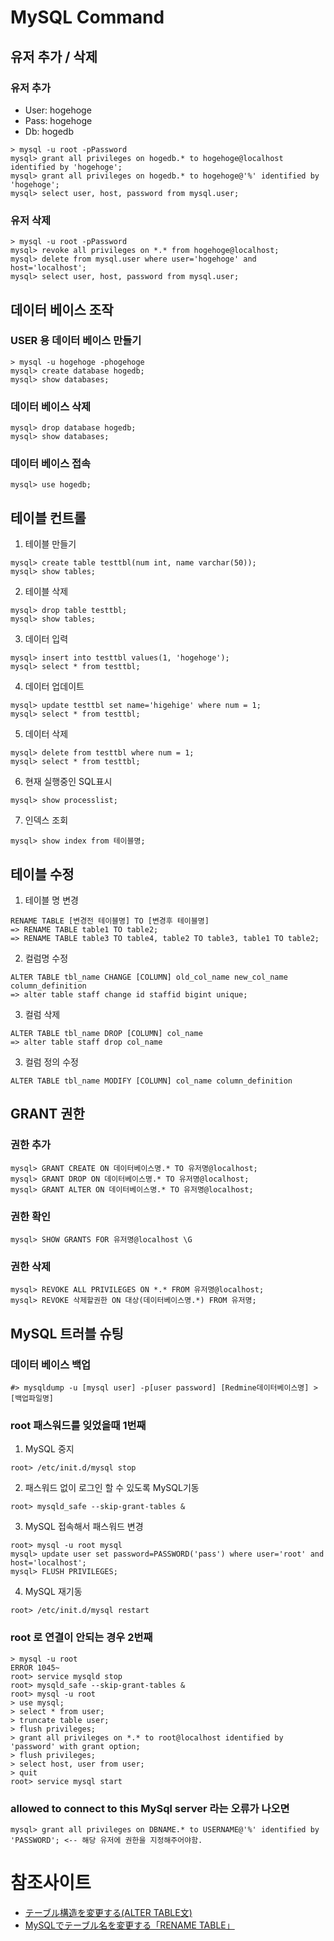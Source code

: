 # MySQL Command

## 유저 추가 / 삭제
### 유저 추가
* User: hogehoge
* Pass: hogehoge
* Db: hogedb
```
> mysql -u root -pPassword
mysql> grant all privileges on hogedb.* to hogehoge@localhost identified by 'hogehoge';
mysql> grant all privileges on hogedb.* to hogehoge@'%' identified by 'hogehoge';
mysql> select user, host, password from mysql.user;
```

### 유저 삭제
```
> mysql -u root -pPassword
mysql> revoke all privileges on *.* from hogehoge@localhost;
mysql> delete from mysql.user where user='hogehoge' and host='localhost';
mysql> select user, host, password from mysql.user;
```

## 데이터 베이스 조작
### USER 용 데이터 베이스 만들기
```
> mysql -u hogehoge -phogehoge
mysql> create database hogedb;
mysql> show databases;
```

### 데이터 베이스 삭제
```
mysql> drop database hogedb;
mysql> show databases;
```

### 데이터 베이스 접속
```
mysql> use hogedb;
```

## 테이블 컨트롤
1. 테이블 만들기
```
mysql> create table testtbl(num int, name varchar(50));
mysql> show tables;
```

2. 테이블 삭제
```
mysql> drop table testtbl;
mysql> show tables;
```

3. 데이터 입력
```
mysql> insert into testtbl values(1, 'hogehoge');
mysql> select * from testtbl;
```
4. 데이터 업데이트
```
mysql> update testtbl set name='higehige' where num = 1;
mysql> select * from testtbl;
```

5. 데이터 삭제
```
mysql> delete from testtbl where num = 1;
mysql> select * from testtbl;
```

6. 현재 실행중인 SQL표시
```
mysql> show processlist;
```

7. 인덱스 조회
```
mysql> show index from 테이블명;
```

## 테이블 수정
1. 테이블 명 변경
```
RENAME TABLE [변경전 테이블명] TO [변경후 테이블명]
=> RENAME TABLE table1 TO table2;
=> RENAME TABLE table3 TO table4, table2 TO table3, table1 TO table2;
```

2. 컬럼명 수정
```
ALTER TABLE tbl_name CHANGE [COLUMN] old_col_name new_col_name column_definition
=> alter table staff change id staffid bigint unique;
```

3. 컬럼 삭제
```
ALTER TABLE tbl_name DROP [COLUMN] col_name
=> alter table staff drop col_name
```

3. 컬럼 정의 수정
```
ALTER TABLE tbl_name MODIFY [COLUMN] col_name column_definition
```

## GRANT 권한
### 권한 추가
```
mysql> GRANT CREATE ON 데이터베이스명.* TO 유저명@localhost;
mysql> GRANT DROP ON 데이터베이스명.* TO 유저명@localhost;
mysql> GRANT ALTER ON 데이터베이스명.* TO 유저명@localhost;
```

### 권한 확인
```
mysql> SHOW GRANTS FOR 유저명@localhost \G
```

### 권한 삭제
```
mysql> REVOKE ALL PRIVILEGES ON *.* FROM 유저명@localhost;
mysql> REVOKE 삭제할권한 ON 대상(데이터베이스명.*) FROM 유저명;
```

## MySQL 트러블 슈팅
### 데이터 베이스 백업
```
#> mysqldump -u [mysql user] -p[user password] [Redmine데이터베이스명] > [백업파일명]
```

### root 패스워드를 잊었을때 1번째
1. MySQL 중지
```
root> /etc/init.d/mysql stop
```

2. 패스워드 없이 로그인 할 수 있도록 MySQL기동
```
root> mysqld_safe --skip-grant-tables &
```

3. MySQL 접속해서 패스워드 변경
```
root> mysql -u root mysql
mysql> update user set password=PASSWORD('pass') where user='root' and host='localhost';
mysql> FLUSH PRIVILEGES;
```

4. MySQL 재기동
```
root> /etc/init.d/mysql restart
```

### root 로 연결이 안되는 경우 2번째
```
> mysql -u root
ERROR 1045~
root> service mysqld stop
root> mysqld_safe --skip-grant-tables &
root> mysql -u root
> use mysql;
> select * from user;
> truncate table user;
> flush privileges;
> grant all privileges on *.* to root@localhost identified by 'password' with grant option;
> flush privileges;
> select host, user from user;
> quit
root> service mysql start
```

### allowed to connect to this MySql server 라는 오류가 나오면
```
mysql> grant all privileges on DBNAME.* to USERNAME@'%' identified by 'PASSWORD'; <-- 해당 유저에 권한을 지정해주어야함.
```



# 참조사이트
- [テーブル構造を変更する(ALTER TABLE文)](https://www.dbonline.jp/mysql/table/index18.html)
- [MySQLでテーブル名を変更する「RENAME TABLE」](https://uxmilk.jp/50822)